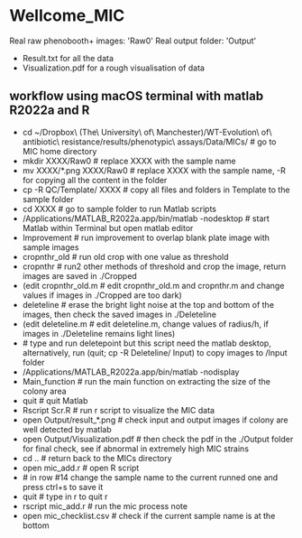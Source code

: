 # Wellcome_MIC

Real raw phenobooth+ images: 'Raw0'
Real output folder: 'Output'
- Result.txt for all the data
- Visualization.pdf for a rough visualisation of data

## workflow using macOS terminal with matlab R2022a and R
- cd ~/Dropbox\ \(The\ University\ of\ Manchester\)/WT-Evolution\ of\ antibiotic\ resistance/results/phenotypic\ assays/Data/MICs/ # go to MIC home directory
- mkdir XXXX/Raw0 # replace XXXX with the sample name
- mv XXXX/*.png XXXX/Raw0 # replace XXXX with the sample name, -R for copying all the content in the folder
- cp -R QC/Template/ XXXX  # copy all files and folders in Template to the sample folder
- cd XXXX # go to sample folder to run Matlab scripts
- /Applications/MATLAB_R2022a.app/bin/matlab -nodesktop # start Matlab within Terminal but open matlab editor
- Improvement # run improvement to overlap blank plate image with sample images
- cropnthr_old # run old crop with one value as threshold
- cropnthr # run2 other methods of threshold and crop the image, return images are saved in ./Cropped
- (edit cropnthr_old.m # edit cropnthr_old.m and cropnthr.m and change values if images in ./Cropped are too dark)
- deleteline # erase the bright light noise at the top and bottom of the images, then check the saved images in ./Deleteline
- (edit deleteline.m # edit deleteline.m, change values of radius/h,  if images in ./Deleteline remains light lines)
- \# type and run deletepoint but this script need the matlab desktop, alternatively, run (quit; cp -R Deleteline/ Input) to copy images to /Input folder
- /Applications/MATLAB_R2022a.app/bin/matlab -nodisplay
- Main_function # run the main function on extracting the size of the colony area
- quit # quit Matlab
- Rscript Scr.R # run r script to visualize the MIC data
- open Output/result_*.png # check input and output images if colony are well detected by matlab
- open Output/Visualization.pdf # then check the pdf in the ./Output folder for final check, see if abnormal in extremely high MIC strains
- cd .. # return back to the MICs directory
- open mic_add.r # open R script
- \# in row #14 change the sample name to the current runned one and press ctrl+s to save it
- quit # type in r to quit r
- rscript mic_add.r # run the mic process note
- open mic_checklist.csv # check if the current sample name is at the bottom
